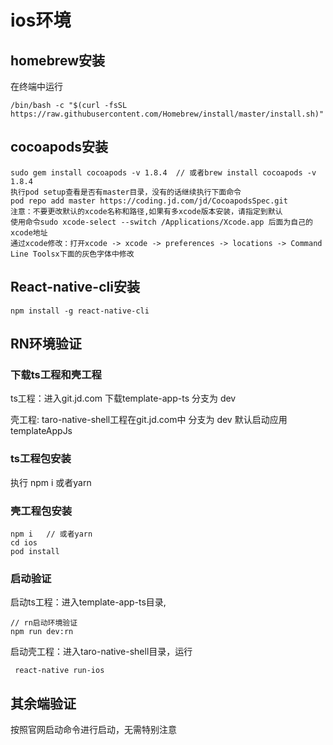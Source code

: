 # ios环境

## homebrew安装

在终端中运行

```
/bin/bash -c "$(curl -fsSL https://raw.githubusercontent.com/Homebrew/install/master/install.sh)"
```

## cocoapods安装

```
sudo gem install cocoapods -v 1.8.4  // 或者brew install cocoapods -v 1.8.4
执行pod setup查看是否有master目录，没有的话继续执行下面命令
pod repo add master https://coding.jd.com/jd/CocoapodsSpec.git
注意：不要更改默认的xcode名称和路径,如果有多xcode版本安装，请指定到默认
使用命令sudo xcode-select --switch /Applications/Xcode.app 后面为自己的xcode地址
通过xcode修改：打开xcode -> xcode -> preferences -> locations -> Command Line Toolsx下面的灰色字体中修改
```



## React-native-cli安装

```
npm install -g react-native-cli
```

## RN环境验证

### 下载ts工程和壳工程

ts工程：进入git.jd.com 下载template-app-ts  分支为 dev

壳工程: taro-native-shell工程在git.jd.com中   分支为 dev 默认启动应用templateAppJs

### ts工程包安装

执行 npm i 或者yarn 

### 壳工程包安装

```
npm i   // 或者yarn
cd ios
pod install
```

### 启动验证

启动ts工程：进入template-app-ts目录,

```
// rn启动环境验证
npm run dev:rn
```

启动壳工程：进入taro-native-shell目录，运行

```
 react-native run-ios
```

## 其余端验证

按照官网启动命令进行启动，无需特别注意

